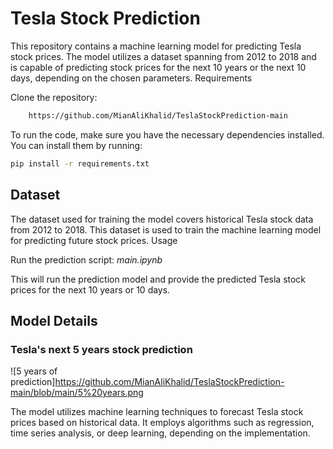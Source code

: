 # Tesla Stock Prediction

This repository contains a machine learning model for predicting Tesla stock prices. The model utilizes a dataset spanning from 2012 to 2018 and is capable of predicting stock prices for the next 10 years or the next 10 days, depending on the chosen parameters.
Requirements

Clone the repository:
```bash
    https://github.com/MianAliKhalid/TeslaStockPrediction-main
```

To run the code, make sure you have the necessary dependencies installed. You can install them by running:

```bash
pip install -r requirements.txt
```

## Dataset

The dataset used for training the model covers historical Tesla stock data from 2012 to 2018. This dataset is used to train the machine learning model for predicting future stock prices.
Usage


Run the prediction script: *main.ipynb*

This will run the prediction model and provide the predicted Tesla stock prices for the next 10 years or 10 days.

## Model Details

### Tesla's next 5 years stock prediction
![5 years of prediction]https://github.com/MianAliKhalid/TeslaStockPrediction-main/blob/main/5%20years.png

The model utilizes machine learning techniques to forecast Tesla stock prices based on historical data. It employs algorithms such as regression, time series analysis, or deep learning, depending on the implementation.

